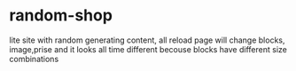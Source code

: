 # random-shop
lite site with random generating content, all reload page will  change blocks, image,prise and it looks all time different becouse blocks have different size combinations
